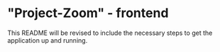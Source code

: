 # "Project-Zoom" - frontend

This README will be revised to include the necessary steps to get the
application up and running.

